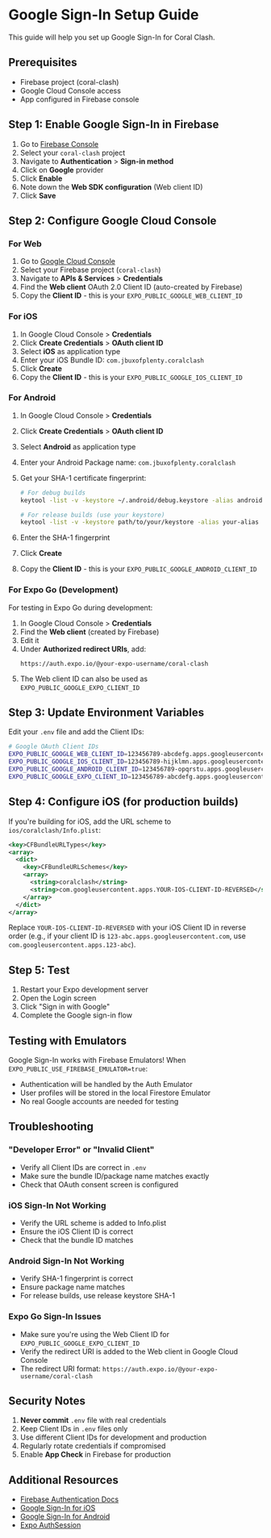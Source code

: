 # Google Sign-In Setup Guide

This guide will help you set up Google Sign-In for Coral Clash.

## Prerequisites

- Firebase project (coral-clash)
- Google Cloud Console access
- App configured in Firebase console

## Step 1: Enable Google Sign-In in Firebase

1. Go to [Firebase Console](https://console.firebase.google.com/)
2. Select your `coral-clash` project
3. Navigate to **Authentication** > **Sign-in method**
4. Click on **Google** provider
5. Click **Enable**
6. Note down the **Web SDK configuration** (Web client ID)
7. Click **Save**

## Step 2: Configure Google Cloud Console

### For Web

1. Go to [Google Cloud Console](https://console.cloud.google.com/)
2. Select your Firebase project (`coral-clash`)
3. Navigate to **APIs & Services** > **Credentials**
4. Find the **Web client** OAuth 2.0 Client ID (auto-created by Firebase)
5. Copy the **Client ID** - this is your `EXPO_PUBLIC_GOOGLE_WEB_CLIENT_ID`

### For iOS

1. In Google Cloud Console > **Credentials**
2. Click **Create Credentials** > **OAuth client ID**
3. Select **iOS** as application type
4. Enter your iOS Bundle ID: `com.jbuxofplenty.coralclash`
5. Click **Create**
6. Copy the **Client ID** - this is your `EXPO_PUBLIC_GOOGLE_IOS_CLIENT_ID`

### For Android

1. In Google Cloud Console > **Credentials**
2. Click **Create Credentials** > **OAuth client ID**
3. Select **Android** as application type
4. Enter your Android Package name: `com.jbuxofplenty.coralclash`
5. Get your SHA-1 certificate fingerprint:

   ```bash
   # For debug builds
   keytool -list -v -keystore ~/.android/debug.keystore -alias androiddebugkey -storepass android -keypass android

   # For release builds (use your keystore)
   keytool -list -v -keystore path/to/your/keystore -alias your-alias
   ```

6. Enter the SHA-1 fingerprint
7. Click **Create**
8. Copy the **Client ID** - this is your `EXPO_PUBLIC_GOOGLE_ANDROID_CLIENT_ID`

### For Expo Go (Development)

For testing in Expo Go during development:

1. In Google Cloud Console > **Credentials**
2. Find the **Web client** (created by Firebase)
3. Edit it
4. Under **Authorized redirect URIs**, add:
   ```
   https://auth.expo.io/@your-expo-username/coral-clash
   ```
5. The Web client ID can also be used as `EXPO_PUBLIC_GOOGLE_EXPO_CLIENT_ID`

## Step 3: Update Environment Variables

Edit your `.env` file and add the Client IDs:

```bash
# Google OAuth Client IDs
EXPO_PUBLIC_GOOGLE_WEB_CLIENT_ID=123456789-abcdefg.apps.googleusercontent.com
EXPO_PUBLIC_GOOGLE_IOS_CLIENT_ID=123456789-hijklmn.apps.googleusercontent.com
EXPO_PUBLIC_GOOGLE_ANDROID_CLIENT_ID=123456789-opqrstu.apps.googleusercontent.com
EXPO_PUBLIC_GOOGLE_EXPO_CLIENT_ID=123456789-abcdefg.apps.googleusercontent.com
```

## Step 4: Configure iOS (for production builds)

If you're building for iOS, add the URL scheme to `ios/coralclash/Info.plist`:

```xml
<key>CFBundleURLTypes</key>
<array>
  <dict>
    <key>CFBundleURLSchemes</key>
    <array>
      <string>coralclash</string>
      <string>com.googleusercontent.apps.YOUR-IOS-CLIENT-ID-REVERSED</string>
    </array>
  </dict>
</array>
```

Replace `YOUR-IOS-CLIENT-ID-REVERSED` with your iOS Client ID in reverse order (e.g., if your client ID is `123-abc.apps.googleusercontent.com`, use `com.googleusercontent.apps.123-abc`).

## Step 5: Test

1. Restart your Expo development server
2. Open the Login screen
3. Click "Sign in with Google"
4. Complete the Google sign-in flow

## Testing with Emulators

Google Sign-In works with Firebase Emulators! When `EXPO_PUBLIC_USE_FIREBASE_EMULATOR=true`:

- Authentication will be handled by the Auth Emulator
- User profiles will be stored in the local Firestore Emulator
- No real Google accounts are needed for testing

## Troubleshooting

### "Developer Error" or "Invalid Client"

- Verify all Client IDs are correct in `.env`
- Make sure the bundle ID/package name matches exactly
- Check that OAuth consent screen is configured

### iOS Sign-In Not Working

- Verify the URL scheme is added to Info.plist
- Ensure the iOS Client ID is correct
- Check that the bundle ID matches

### Android Sign-In Not Working

- Verify SHA-1 fingerprint is correct
- Ensure package name matches
- For release builds, use release keystore SHA-1

### Expo Go Sign-In Issues

- Make sure you're using the Web Client ID for `EXPO_PUBLIC_GOOGLE_EXPO_CLIENT_ID`
- Verify the redirect URI is added to the Web client in Google Cloud Console
- The redirect URI format: `https://auth.expo.io/@your-expo-username/coral-clash`

## Security Notes

1. **Never commit** `.env` file with real credentials
2. Keep Client IDs in `.env` files only
3. Use different Client IDs for development and production
4. Regularly rotate credentials if compromised
5. Enable **App Check** in Firebase for production

## Additional Resources

- [Firebase Authentication Docs](https://firebase.google.com/docs/auth)
- [Google Sign-In for iOS](https://developers.google.com/identity/sign-in/ios/start)
- [Google Sign-In for Android](https://developers.google.com/identity/sign-in/android/start)
- [Expo AuthSession](https://docs.expo.dev/versions/latest/sdk/auth-session/)
